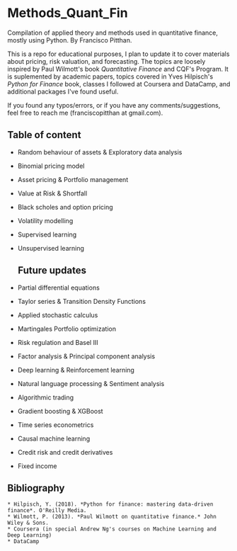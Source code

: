 # Methods_Quant_Fin
 
  Compilation of applied theory and methods used in quantitative finance, mostly using Python. By Francisco Pitthan.

  This is a repo for educational purposes, I plan to update it to cover materials about pricing, risk valuation, and forecasting. The topics are loosely inspired by Paul Wilmott's book *Quantitative Finance* and CQF's Program. It is suplemented by academic papers, topics covered in Yves Hilpisch's *Python for Finance* book, classes I followed at Coursera and DataCamp, and additional packages I've found useful.

  If you found any typos/errors, or if you have any comments/suggestions, feel free to reach me (franciscopitthan at gmail.com).

  ## Table of content

* Random behaviour of assets & Exploratory data analysis
* Binomial pricing model
* Asset pricing & Portfolio management

* Value at Risk & Shortfall
* Black scholes and option pricing
* Volatility modelling
* Supervised learning
* Unsupervised learning


  ## Future updates

* Partial differential equations
* Taylor series & Transition Density Functions
* Applied stochastic calculus
* Martingales
  Portfolio optimization
* Risk regulation and Basel III
* Factor analysis & Principal component analysis
* Deep learning & Reinforcement learning
* Natural language processing & Sentiment analysis
* Algorithmic trading
* Gradient boosting & XGBoost
* Time series econometrics
* Causal machine learning
* Credit risk and credit derivatives
* Fixed income


## Bibliography

    * Hilpisch, Y. (2018). *Python for finance: mastering data-driven finance*. O'Reilly Media.
    * Wilmott, P. (2013). *Paul Wilmott on quantitative finance.* John Wiley & Sons.
    * Coursera (in special Andrew Ng's courses on Machine Learning and Deep Learning) 
    * DataCamp






  
